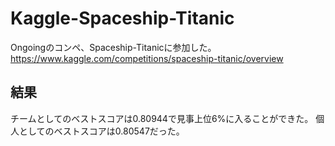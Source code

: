 # Kaggle-Spaceship-Titanic
Ongoingのコンペ、Spaceship-Titanicに参加した。
https://www.kaggle.com/competitions/spaceship-titanic/overview

## 結果
チームとしてのベストスコアは0.80944で見事上位6%に入ることができた。
個人としてのベストスコアは0.80547だった。
